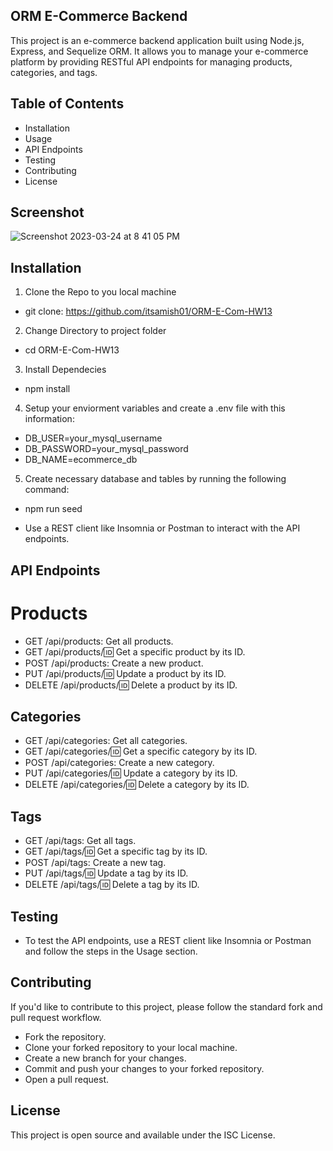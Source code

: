 ## ORM E-Commerce Backend
This project is an e-commerce backend application built using Node.js, Express, and Sequelize ORM. It allows you to manage your e-commerce platform by providing RESTful API endpoints for managing products, categories, and tags.

## Table of Contents

* Installation
* Usage
* API Endpoints
* Testing
* Contributing
* License

## Screenshot
![Screenshot 2023-03-24 at 8 41 05 PM](https://user-images.githubusercontent.com/114682284/227679006-f0f6af53-3d55-42a7-a60c-465bfc637b16.png)


## Installation

1. Clone the Repo to you local machine

* git clone: https://github.com/itsamish01/ORM-E-Com-HW13

2. Change Directory to project folder

* cd ORM-E-Com-HW13

3. Install Dependecies

* npm install

4. Setup your enviorment variables and create a .env file with this information:

* DB_USER=your_mysql_username
* DB_PASSWORD=your_mysql_password
* DB_NAME=ecommerce_db

5. Create necessary database and tables by running the following command:

* npm run seed

* Use a REST client like Insomnia or Postman to interact with the API endpoints.


## API Endpoints

# Products
* GET /api/products: Get all products.
* GET /api/products/:id: Get a specific product by its ID.
* POST /api/products: Create a new product.
* PUT /api/products/:id: Update a product by its ID.
* DELETE /api/products/:id: Delete a product by its ID.

## Categories
* GET /api/categories: Get all categories.
* GET /api/categories/:id: Get a specific category by its ID.
* POST /api/categories: Create a new category.
* PUT /api/categories/:id: Update a category by its ID.
* DELETE /api/categories/:id: Delete a category by its ID.

## Tags
* GET /api/tags: Get all tags.
* GET /api/tags/:id: Get a specific tag by its ID.
* POST /api/tags: Create a new tag.
* PUT /api/tags/:id: Update a tag by its ID.
* DELETE /api/tags/:id: Delete a tag by its ID.

## Testing
* To test the API endpoints, use a REST client like Insomnia or Postman and follow the steps in the Usage section.

## Contributing
If you'd like to contribute to this project, please follow the standard fork and pull request workflow.

* Fork the repository.
* Clone your forked repository to your local machine.
* Create a new branch for your changes.
* Commit and push your changes to your forked repository.
* Open a pull request.

## License
This project is open source and available under the ISC License.
